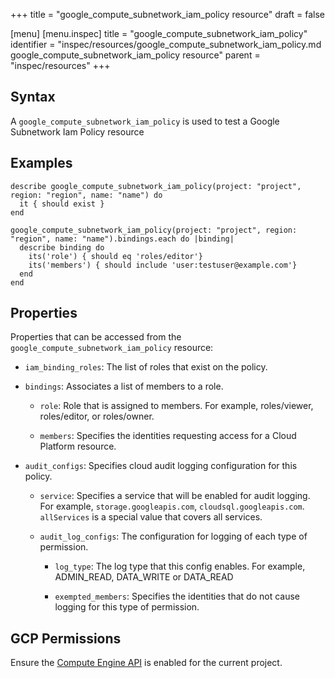 +++
title = "google_compute_subnetwork_iam_policy resource"
draft = false

[menu]
  [menu.inspec]
    title = "google_compute_subnetwork_iam_policy"
    identifier = "inspec/resources/google_compute_subnetwork_iam_policy.md google_compute_subnetwork_iam_policy resource"
    parent = "inspec/resources"
+++


## Syntax
A `google_compute_subnetwork_iam_policy` is used to test a Google Subnetwork Iam Policy resource

## Examples
```
describe google_compute_subnetwork_iam_policy(project: "project", region: "region", name: "name") do
  it { should exist }
end

google_compute_subnetwork_iam_policy(project: "project", region: "region", name: "name").bindings.each do |binding|
  describe binding do
    its('role') { should eq 'roles/editor'}
    its('members') { should include 'user:testuser@example.com'}
  end
end
```

## Properties
Properties that can be accessed from the `google_compute_subnetwork_iam_policy` resource:

  * `iam_binding_roles`: The list of roles that exist on the policy.

  * `bindings`: Associates a list of members to a role.

    * `role`: Role that is assigned to members. For example, roles/viewer, roles/editor, or roles/owner.

    * `members`: Specifies the identities requesting access for a Cloud Platform resource.

  * `audit_configs`: Specifies cloud audit logging configuration for this policy.

    * `service`: Specifies a service that will be enabled for audit logging. For example, `storage.googleapis.com`, `cloudsql.googleapis.com`. `allServices`  is a special value that covers all services.

    * `audit_log_configs`: The configuration for logging of each type of permission.

      * `log_type`: The log type that this config enables. For example, ADMIN_READ, DATA_WRITE or DATA_READ

      * `exempted_members`: Specifies the identities that do not cause logging for this type of permission.



## GCP Permissions

Ensure the [Compute Engine API](https://console.cloud.google.com/apis/library/compute.googleapis.com/) is enabled for the current project.

